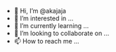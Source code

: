 - 👋 Hi, I’m @akajaja
- 👀 I’m interested in ...
- 🌱 I’m currently learning ...
- 💞️ I’m looking to collaborate on ...
- 📫 How to reach me ...

<!---
akajaja/akajaja is a ✨ special ✨ repository because its `README.md` (this file) appears on your GitHub profile.
You can click the Preview link to take a look at your changes.
--->
